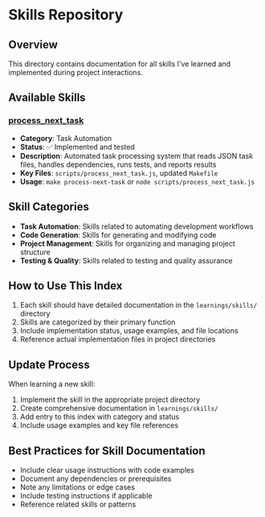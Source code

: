 # Skills Repository

## Overview
This directory contains documentation for all skills I've learned and implemented during project interactions.

## Available Skills

### [process_next_task](../learnings/skills/process_next_task.md)
- **Category**: Task Automation
- **Status**: ✅ Implemented and tested
- **Description**: Automated task processing system that reads JSON task files, handles dependencies, runs tests, and reports results
- **Key Files**: `scripts/process_next_task.js`, updated `Makefile`
- **Usage**: `make process-next-task` or `node scripts/process_next_task.js`

## Skill Categories
- **Task Automation**: Skills related to automating development workflows
- **Code Generation**: Skills for generating and modifying code
- **Project Management**: Skills for organizing and managing project structure
- **Testing & Quality**: Skills related to testing and quality assurance

## How to Use This Index
1. Each skill should have detailed documentation in the `learnings/skills/` directory
2. Skills are categorized by their primary function
3. Include implementation status, usage examples, and file locations
4. Reference actual implementation files in project directories

## Update Process
When learning a new skill:
1. Implement the skill in the appropriate project directory
2. Create comprehensive documentation in `learnings/skills/`
3. Add entry to this index with category and status
4. Include usage examples and key file references

## Best Practices for Skill Documentation
- Include clear usage instructions with code examples
- Document any dependencies or prerequisites
- Note any limitations or edge cases
- Include testing instructions if applicable
- Reference related skills or patterns
